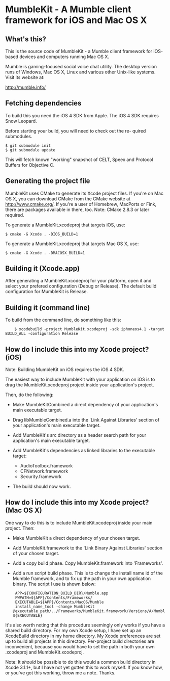 MumbleKit - A Mumble client framework for iOS and Mac OS X
==========================================================

What's this?
------------

This is the source code of MumbleKit - a Mumble client framework
for iOS-based devices and computers running Mac OS X.

Mumble is gaming-focused social voice chat utility. The desktop
version runs of Windows, Mac OS X, Linux and various other Unix-like
systems. Visit its website at:

 <http://mumble.info/>

Fetching dependencies
---------------------

To build this you need the iOS 4 SDK from Apple. The iOS 4 SDK
requires Snow Leopard.

Before starting your build, you will need to check out the re-
quired submodules.

    $ git submodule init
    $ git submodule update

This will fetch known "working" snapshot of CELT, Speex and
Protocol Buffers for Objective C.

Generating the project file
---------------------------

MumbleKit uses CMake to generate its Xcode project files. If
you're on Mac OS X, you can download CMake from the CMake
website at http://www.cmake.org/. If you're a user of Homebrew,
MacPorts or Fink, there are packages available in there, too.
Note: CMake 2.8.3 or later required.

To generate a MumbleKit.xcodeproj that targets iOS, use:

    $ cmake -G Xcode . -DIOS_BUILD=1

To generate a MumbleKit.xcodeproj that targets Mac OS X, use:

    $ cmake -G Xcode . -DMACOSX_BUILD=1

Building it (Xcode.app)
-----------------------

After generating a MumbleKit.xcodeproj for your platform, open it
and select your prefered configuration (Debug or Release). The default
build configuration for MumbleKit is Release.

Building it (command line)
--------------------------

To build from the command line, do something like this:

        $ xcodebuild -project MumbleKit.xcodeproj -sdk iphoneos4.1 -target BUILD_ALL -configuration Release

How do I include this into my Xcode project? (iOS)
--------------------------------------------------

Note: Building MumbleKit on iOS requires the iOS 4 SDK.

The easiest way to include MumbleKit with your application on iOS
is to drag the MumbleKit.xcodeproj project inside your application's project.

Then, do the following:

 * Make MumbleKitCombined a direct dependency of your application's main
   executable target.

 * Drag libMumbleCombined.a into the 'Link Against Libraries' section of your
   application's main executable target.

 * Add MumbleKit's src directory as a header search path for your application's
   main executable target.

 * Add MumbleKit's dependencies as linked libraries to the executable target:
     - AudioToolbox.framework
     - CFNetwork.framework
     - Security.framework

 * The build should now work.

How do I include this into my Xcode project? (Mac OS X)
-------------------------------------------------------

One way to do this is to include MumbleKit.xcodeproj inside your main project. Then:

 * Make MumbleKit a direct dependency of your chosen target.

 * Add MumbleKit.framework to the 'Link Binary Against Libraries' section of your chosen target.

 * Add a copy build phase. Copy MumbleKit.framework into 'Frameworks'.

 * Add a run script build phase. This is to change the install name id of the Mumble framework, and
   to fix up the path in your own application binary. The script I use is shown below:

        APP=${CONFIGURATION_BUILD_DIR}/Mumble.app
        FWPATH=${APP}/Contents/Frameworks/
        EXECUTABLE=${APP}/Contents/MacOS/Mumble
        install_name_tool -change MumbleKit @executable_path/../Frameworks/MumbleKit.framework/Versions/A/MumbleKit ${EXECUTABLE}

 It's also worth noting that this procedure seemingly only works if you have a shared build directory. For my
 own Xcode setup, I have set up an XcodeBuild directory in my home directory. My Xcode preferences are set up to
 build all projects in this directory. Per-project build directories are inconvenient, because you would have to
 set the path in both your own .xcodeproj and MumbleKit.xcodeproj.

 Note: It *should* be possible to do this would a common build directory in Xcode 3.1.1+, but I have not yet gotten this
 to work myself. If you know how, or you've got this working, throw me a note. Thanks.

